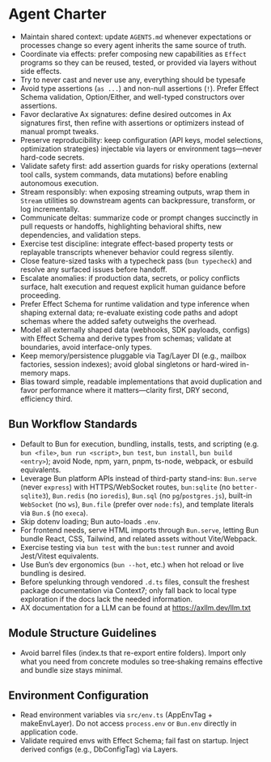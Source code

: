 # Agent Charter

- Maintain shared context: update `AGENTS.md` whenever expectations or processes change so every agent inherits the same source of truth.
- Coordinate via effects: prefer composing new capabilities as `Effect` programs so they can be reused, tested, or provided via layers without side effects.
- Try to never cast and never use any, everything should be typesafe
- Avoid type assertions (`as ...`) and non-null assertions (`!`). Prefer Effect Schema validation, Option/Either, and well-typed constructors over assertions.
- Favor declarative Ax signatures: define desired outcomes in Ax signatures first, then refine with assertions or optimizers instead of manual prompt tweaks.
- Preserve reproducibility: keep configuration (API keys, model selections, optimization strategies) injectable via layers or environment tags—never hard-code secrets.
- Validate safety first: add assertion guards for risky operations (external tool calls, system commands, data mutations) before enabling autonomous execution.
- Stream responsibly: when exposing streaming outputs, wrap them in `Stream` utilities so downstream agents can backpressure, transform, or log incrementally.
- Communicate deltas: summarize code or prompt changes succinctly in pull requests or handoffs, highlighting behavioral shifts, new dependencies, and validation steps.
- Exercise test discipline: integrate effect-based property tests or replayable transcripts whenever behavior could regress silently.
- Close feature-sized tasks with a typecheck pass (`bun typecheck`) and resolve any surfaced issues before handoff.
- Escalate anomalies: if production data, secrets, or policy conflicts surface, halt execution and request explicit human guidance before proceeding.
- Prefer Effect Schema for runtime validation and type inference when shaping external data; re-evaluate existing code paths and adopt schemas where the added safety outweighs the overhead.
- Model all externally shaped data (webhooks, SDK payloads, configs) with Effect Schema and derive types from schemas; validate at boundaries, avoid interface-only types.
- Keep memory/persistence pluggable via Tag/Layer DI (e.g., mailbox factories, session indexes); avoid global singletons or hard-wired in-memory maps.
- Bias toward simple, readable implementations that avoid duplication and favor performance where it matters—clarity first, DRY second, efficiency third.

## Bun Workflow Standards

- Default to Bun for execution, bundling, installs, tests, and scripting (e.g. `bun <file>`, `bun run <script>`, `bun test`, `bun install`, `bun build <entry>`); avoid Node, npm, yarn, pnpm, ts-node, webpack, or esbuild equivalents.
- Leverage Bun platform APIs instead of third-party stand-ins: `Bun.serve` (never `express`) with HTTPS/WebSocket routes, `bun:sqlite` (no `better-sqlite3`), `Bun.redis` (no `ioredis`), `Bun.sql` (no `pg`/`postgres.js`), built-in `WebSocket` (no `ws`), `Bun.file` (prefer over `node:fs`), and template literals via `Bun.$` (no `execa`).
- Skip dotenv loading; Bun auto-loads `.env`.
- For frontend needs, serve HTML imports through `Bun.serve`, letting Bun bundle React, CSS, Tailwind, and related assets without Vite/Webpack.
- Exercise testing via `bun test` with the `bun:test` runner and avoid Jest/Vitest equivalents.
- Use Bun’s dev ergonomics (`bun --hot`, etc.) when hot reload or live bundling is desired.
- Before spelunking through vendored `.d.ts` files, consult the freshest package documentation via Context7; only fall back to local type exploration if the docs lack the needed information.
- AX documentation for a LLM can be found at https://axllm.dev/llm.txt

## Module Structure Guidelines

- Avoid barrel files (index.ts that re-export entire folders). Import only what you need from concrete modules so tree‑shaking remains effective and bundle size stays minimal.

## Environment Configuration

- Read environment variables via `src/env.ts` (AppEnvTag + makeEnvLayer). Do not access `process.env` or `Bun.env` directly in application code.
- Validate required envs with Effect Schema; fail fast on startup. Inject derived configs (e.g., DbConfigTag) via Layers.
